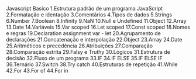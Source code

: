 Javascript Basíco
1.Estrutura padrão de um programa JavaScript
2.Formatação e identação
3.Comentários
4.Tipos de dados
5.Strings
6.Number
7.Boolean
8.Infinity
9.NaN
10.Null e Undefined
11.Object
12.Array
13.Date
14.Variáveis
15.Var scoped
16.Let scoped
17.Const scoped
18.Nomes e regras
19.Declaration assignment var - let
20.Agrupamento de declarações
21.Concatenação e interpolação
22.Object
23.Array
24.Date
25.Aritméticos e precedência
26.Atribuições
27.Comparação
28.Comparação estrita
29.Falsy e Truthy
30.Lógicos
31.Estrutura de decisão
32.Fluxo de um programa
33.IF
34.IF ELSE
35.IF ELSE IF
36.Ternário
37.Switch
38.Try catch
40.Estruturas de repetição
41.While
42.For
43.For of
44.For in
